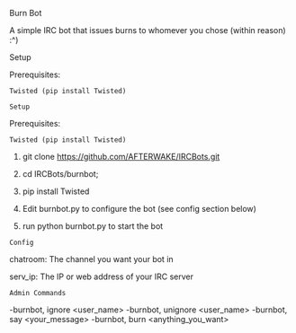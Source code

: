 Burn Bot

A simple IRC bot that issues burns to whomever you chose (within reason) :^)

Setup

Prerequisites:

	Twisted (pip install Twisted)

	Setup

Prerequisites:

    Twisted (pip install Twisted)

 1.   git clone https://github.com/AFTERWAKE/IRCBots.git

 2.   cd IRCBots/burnbot;

 3.   pip install Twisted

 4.   Edit burnbot.py to configure the bot (see config section below)

 5.   run python burnbot.py to start the bot


	Config

chatroom: The channel you want your bot in

serv_ip: The IP or web address of your IRC server

	Admin Commands
	
-burnbot, ignore <user_name>
-burnbot, unignore <user_name>
-burnbot, say <your_message>
-burnbot, burn <anything_you_want>